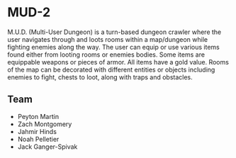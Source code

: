 # MUD-2
M.U.D. (Multi-User Dungeon) is a turn-based dungeon crawler where the user navigates through and loots rooms within a map/dungeon while fighting enemies along the way. 
The user can equip or use various items found either from looting rooms or enemies bodies. Some items are equippable weapons or pieces of armor. All items have a gold value. 
Rooms of the map can be decorated with different entities or objects including enemies to fight, chests to loot, along with traps and obstacles. 

## Team

- Peyton Martin
- Zach Montgomery
- Jahmir Hinds
- Noah Pelletier
- Jack Ganger-Spivak
